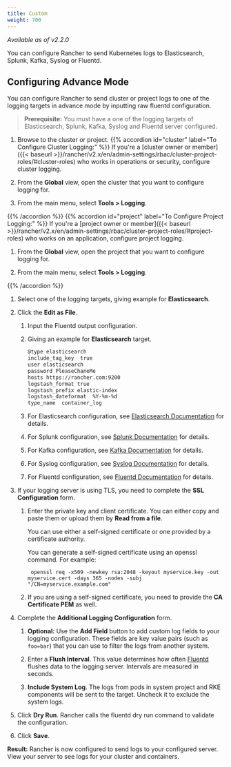 ```yaml
---
title: Custom
weight: 700
---
```


_Available as of v2.2.0_

You can configure Rancher to send Kubernetes logs to Elasticsearch, Splunk, Kafka, Syslog or Fluentd.

## Configuring Advance Mode

You can configure Rancher to send cluster or project logs to one of the logging targets in advance mode by inputting raw fluentd configuration.

>**Prerequisite:** You must have a one of the logging targets of Elasticsearch, Splunk, Kafka, Syslog and Fluentd server configured.

1. Browse to the cluster or project.
{{% accordion id="cluster" label="To Configure Cluster Logging:" %}}
If you're a [cluster owner or member]({{< baseurl >}}/rancher/v2.x/en/admin-settings/rbac/cluster-project-roles/#cluster-roles) who works in operations or security, configure cluster logging.

1. From the **Global** view, open the cluster that you want to configure logging for.

1. From the main menu, select **Tools > Logging**.

{{% /accordion %}}
{{% accordion id="project" label="To Configure Project Logging:" %}}
If you're a [project owner or member]({{< baseurl >}}/rancher/v2.x/en/admin-settings/rbac/cluster-project-roles/#project-roles) who works on an application, configure project logging.

1. From the **Global** view, open the project that you want to configure logging for.

1. From the main menu, select **Tools > Logging**. 

{{% /accordion %}}

1. Select one of the logging targets, giving example for **Elasticsearch**.

1. Click the  **Edit as File**.

    1. Input the Fluentd output configuration.

    1. Giving an example for **Elasticsearch** target.
    
        ```sh
        @type elasticsearch
        include_tag_key  true
        user elasticsearch
        password PleaseChaneMe
        hosts https://rancher.com:9200    
        logstash_format true
        logstash_prefix elastic-index
        logstash_dateformat  %Y-%m-%d
        type_name  container_log    
        
        ```

    1. For Elasticsearch configuration, see [Elasticsearch Documentation](https://github.com/uken/fluent-plugin-elasticsearch) for details.

    1. For Splunk configuration, see [Splunk Documentation](https://github.com/fluent/fluent-plugin-splunk) for details.

    1. For Kafka configuration, see [Kafka Documentation](https://github.com/fluent/fluent-plugin-kafka) for details.

    1. For Syslog configuration, see [Syslog Documentation](https://github.com/dlackty/fluent-plugin-remote_syslog) for details.

    1. For Fluentd configuration, see [Fluentd Documentation](https://docs.fluentd.org/v1.0/articles/out_forward) for details.

1. If your logging server is using TLS, you need to complete the **SSL Configuration** form.

    1. Enter the private key and client certificate. You can either copy and paste them or upload them by **Read from a file**.

        You can use either a self-signed certificate or one provided by a certificate authority.

        You can generate a self-signed certificate using an openssl command. For example:
            
            openssl req -x509 -newkey rsa:2048 -keyout myservice.key -out myservice.cert -days 365 -nodes -subj "/CN=myservice.example.com"
       
    
    1. If you are using a self-signed certificate, you need to provide the **CA Certificate PEM** as well.

1. Complete the **Additional Logging Configuration** form.

    1. **Optional:** Use the **Add Field** button to add custom log fields to your logging configuration. These fields are key value pairs (such as `foo=bar`) that you can use to filter the logs from another system.
    
    1. Enter a **Flush Interval**. This value determines how often [Fluentd](https://www.fluentd.org/) flushes data to the logging server. Intervals are measured in seconds.

    1. **Include System Log**. The logs from pods in system project and RKE components will be sent to the target. Uncheck it to exclude the system logs.

1. Click **Dry Run**. Rancher calls the fluentd dry run command to validate the configuration.

1. Click **Save**.

**Result:** Rancher is now configured to send logs to your configured server. View your server to see logs for your cluster and containers.
